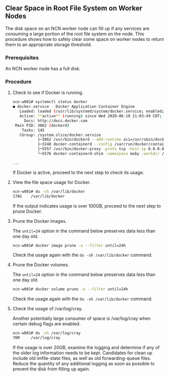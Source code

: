 ## Clear Space in Root File System on Worker Nodes

The disk space on an NCN worker node can fill up if any services are consuming a large portion of the root file system on the node. This procedure shows how to safely clear some space on worker nodes to return them to an appropriate storage threshold.

### Prerequisites

An NCN worker node has a full disk.

### Procedure

1.  Check to see if Docker is running.

    ```bash
    ncn-w001# syctemctl status docker
    ● docker.service - Docker Application Container Engine
       Loaded: loaded (/usr/lib/systemd/system/docker.service; enabled; vendor pres>
       Active: **active** (running) since Wed 2020-06-10 11:03:49 CDT; 2 months 2 days >
         Docs: http://docs.docker.com
     Main PID: 3062 (dockerd)
        Tasks: 145
       CGroup: /system.slice/docker.service
               ├─3062 /usr/bin/dockerd --add-runtime oci=/usr/sbin/docker-runc
               ├─3248 docker-containerd --config /var/run/docker/containerd/contain>
               ├─5557 /usr/bin/docker-proxy -proto tcp -host-ip 0.0.0.0 -host-port >
               └─5576 docker-containerd-shim -namespace moby -workdir /var/lib/dock>
    
    ...
    ```

    If Docker is active, proceed to the next step to check its usage.

2.  View the file space usage for Docker.

    ```bash
    ncn-w001# du -sh /var/lib/docker
    178G    /var/lib/docker
    ```

    If the output indicates usage is over 100GB, proceed to the next step to prune Docker.

3.  Prune the Docker images.

    The `until=24` option in the command below preserves data less than one day old.

    ```bash
    ncn-w001# docker image prune -a --filter until=24h
    ```

    Check the usage again with the `du -sh /var/lib/docker` command.

4.  Prune the Docker volumes.

    The `until=24` option in the command below preserves data less than one day old.

    ```bash
    ncn-w001# docker volume prune -a --filter until=24h
    ```

    Check the usage again with the `du -sh /var/lib/docker` command.

5.  Check the usage of /var/log/cray.

    Another potentially large consumer of space is /var/log/cray when certain debug flags are enabled.

    ```bash
    ncn-w001# du -sh /var/log/cray
    76M     /var/log/cray
    ```

    If the usage is over 20GB, examine the logging and determine if any of the older log information needs to be kept. Candidates for clean up include old imfile-state files, as well as old forwarding-queue files. Reduce the quantity of any additional logging as soon as possible to prevent the disk from filling up again.



